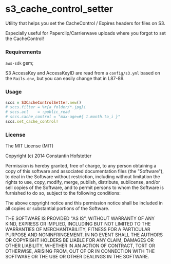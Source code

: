 s3_cache_control_setter
=======================

Utility that helps you set the CacheControl / Expires headers for files on S3.

Especially useful for Paperclip/Carrierwave uploads where you forgot to set the CacheControl!

### Requirements ###

```aws-sdk``` gem;

S3 AccessKey and AccessKeyID are read from a ```config/s3.yml``` based on the ```Rails.env```, but you can easily change that in L87-89.

### Usage ###

```ruby
sccs = S3CacheControlSetter.new()
# sccs.filter = %r{a_folder/*.jpg}i
# sccs.acl    = :public_read
# sccs.cache_control = "max-age=#{ 1.month.to_i }"
sccs.set_cache_control!
```

### License ###

The MIT License (MIT)

Copyright (c) 2014 Constantin Hofstetter

Permission is hereby granted, free of charge, to any person obtaining a copy
of this software and associated documentation files (the "Software"), to deal
in the Software without restriction, including without limitation the rights
to use, copy, modify, merge, publish, distribute, sublicense, and/or sell
copies of the Software, and to permit persons to whom the Software is
furnished to do so, subject to the following conditions:

The above copyright notice and this permission notice shall be included in all
copies or substantial portions of the Software.

THE SOFTWARE IS PROVIDED "AS IS", WITHOUT WARRANTY OF ANY KIND, EXPRESS OR
IMPLIED, INCLUDING BUT NOT LIMITED TO THE WARRANTIES OF MERCHANTABILITY,
FITNESS FOR A PARTICULAR PURPOSE AND NONINFRINGEMENT. IN NO EVENT SHALL THE
AUTHORS OR COPYRIGHT HOLDERS BE LIABLE FOR ANY CLAIM, DAMAGES OR OTHER
LIABILITY, WHETHER IN AN ACTION OF CONTRACT, TORT OR OTHERWISE, ARISING FROM,
OUT OF OR IN CONNECTION WITH THE SOFTWARE OR THE USE OR OTHER DEALINGS IN THE
SOFTWARE.

